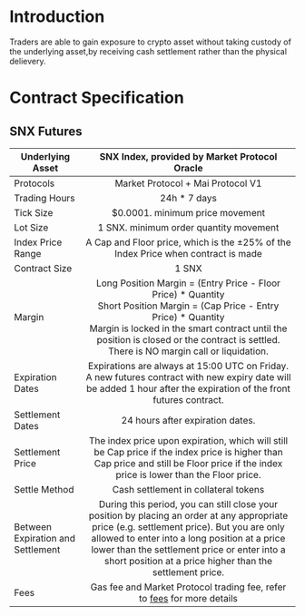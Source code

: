 # Introduction
Traders are able to gain exposure to crypto asset without taking custody of the underlying asset,by receiving cash settlement rather than the physical delievery.


# Contract Specification 

## SNX Futures

| Underlying Asset  | SNX Index, provided by Market Protocol Oracle         | 
| -------------            |:-------------: |
| Protocols                | Market Protocol + Mai Protocol V1 |
| Trading Hours            | 24h * 7 days         |  
| Tick Size                | $0.0001. minimum price movement |   
| Lot Size                 | 1 SNX. minimum order quantity movement |
| Index Price Range        |   A Cap and Floor price, which is the ±25% of the Index Price when contract is made       | 
| Contract Size            |      1 SNX         |   
| Margin                   |      Long Position Margin = (Entry Price - Floor Price) * Quantity<br/>Short Position Margin = (Cap Price - Entry Price) * Quantity<br/>Margin is locked in the smart contract until the position is closed or the contract is settled.<br/>There is NO margin call or liquidation.       |  
| Expiration Dates         |    Expirations are always at 15:00 UTC on Friday. A new futures contract with new expiry date will be added 1 hour after the expiration of the front futures contract.   |  
| Settlement Dates         |   24 hours after expiration dates.          |
| Settlement Price         |  The index price upon expiration, which will still be Cap price if the index price is higher than Cap price and still be Floor price if the index price is lower than the Floor price.            | 
| Settle Method            |   Cash settlement in collateral tokens      |  
| Between Expiration and Settlement | During this period, you can still close your position by placing an order at any appropriate price (e.g. settlement price). But you are only allowed to enter into a long position at a price lower than the settlement price or enter into a short position at a price higher than the settlement price. |
| Fees                     |   Gas fee and Market Protocol trading fee, refer to [fees](/en/general-information.md#fee) for more details|   
